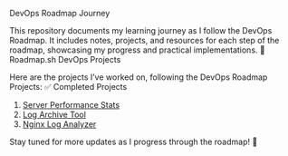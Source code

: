 DevOps Roadmap Journey

This repository documents my learning journey as I follow the DevOps Roadmap. It includes notes, projects, and resources for each step of the roadmap, showcasing my progress and practical implementations.
🚀 Roadmap.sh DevOps Projects

Here are the projects I’ve worked on, following the DevOps Roadmap Projects:
✅ Completed Projects

1. [Server Performance Stats](https://roadmap.sh/projects/server-stats)  
2. [Log Archive Tool](https://roadmap.sh/projects/log-archive-tool)  
3. [Nginx Log Analyzer](https://roadmap.sh/projects/nginx-log-analyser)

Stay tuned for more updates as I progress through the roadmap! 🚀
